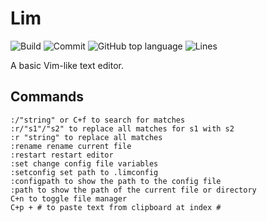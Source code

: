 # Lim

![Build](https://github.com/lepton9/lim/actions/workflows/build.yml/badge.svg)
![Commit](https://img.shields.io/github/last-commit/lepton9/lim)
![GitHub top language](https://img.shields.io/github/languages/top/lepton9/lim)
![Lines](https://tokei.rs/b1/github/lepton9/lim)

A basic Vim-like text editor.

## Commands
``` Console
:/"string" or C+f to search for matches
:r/"s1"/"s2" to replace all matches for s1 with s2
:r "string" to replace all matches
:rename rename current file
:restart restart editor
:set change config file variables
:setconfig set path to .limconfig
:configpath to show the path to the config file
:path to show the path of the current file or directory
C+n to toggle file manager
C+p + # to paste text from clipboard at index #
```
